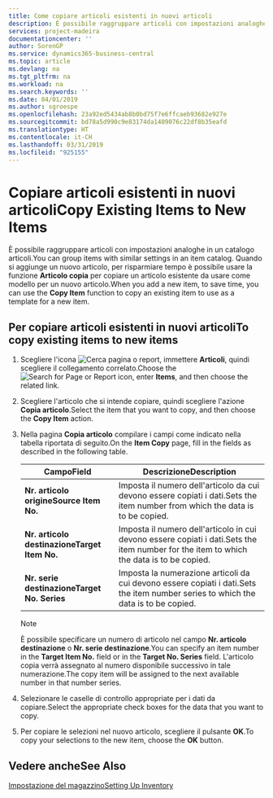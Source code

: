```yaml
---
title: Come copiare articoli esistenti in nuovi articoli
description: È possibile raggruppare articoli con impostazioni analoghe in un catalogo articoli. Quando si aggiunge un nuovo articolo, per risparmiare tempo è possibile usare l'opzione **Articolo copia** per copiare un articolo esistente da usare come modello per un nuovo articolo.
services: project-madeira
documentationcenter: ''
author: SorenGP
ms.service: dynamics365-business-central
ms.topic: article
ms.devlang: na
ms.tgt_pltfrm: na
ms.workload: na
ms.search.keywords: ''
ms.date: 04/01/2019
ms.author: sgroespe
ms.openlocfilehash: 23a92ed5434ab8b0bd75f7e6ffcaeb93682e927e
ms.sourcegitcommit: bd78a5d990c9e83174da1409076c22df8b35eafd
ms.translationtype: HT
ms.contentlocale: it-CH
ms.lasthandoff: 03/31/2019
ms.locfileid: "925155"
---
```

# <a name="copy-existing-items-to-new-items"></a><span data-ttu-id="d207c-104">Copiare articoli esistenti in nuovi articoli</span><span class="sxs-lookup"><span data-stu-id="d207c-104">Copy Existing Items to New Items</span></span>
<span data-ttu-id="d207c-105">È possibile raggruppare articoli con impostazioni analoghe in un catalogo articoli.</span><span class="sxs-lookup"><span data-stu-id="d207c-105">You can group items with similar settings in an item catalog.</span></span> <span data-ttu-id="d207c-106">Quando si aggiunge un nuovo articolo, per risparmiare tempo è possibile usare la funzione **Articolo copia** per copiare un articolo esistente da usare come modello per un nuovo articolo.</span><span class="sxs-lookup"><span data-stu-id="d207c-106">When you add a new item, to save time, you can use the **Copy Item** function to copy an existing item to use as a template for a new item.</span></span>  

## <a name="to-copy-existing-items-to-new-items"></a><span data-ttu-id="d207c-107">Per copiare articoli esistenti in nuovi articoli</span><span class="sxs-lookup"><span data-stu-id="d207c-107">To copy existing items to new items</span></span>  

1.  <span data-ttu-id="d207c-108">Scegliere l'icona ![Cerca pagina o report](../../media/ui-search/search_small.png "Cerca pagina o report"), immettere **Articoli**, quindi scegliere il collegamento correlato.</span><span class="sxs-lookup"><span data-stu-id="d207c-108">Choose the ![Search for Page or Report](../../media/ui-search/search_small.png "Search for Page or Report icon") icon, enter **Items**, and then choose the related link.</span></span>  
2.  <span data-ttu-id="d207c-109">Scegliere l'articolo che si intende copiare, quindi scegliere l'azione **Copia articolo**.</span><span class="sxs-lookup"><span data-stu-id="d207c-109">Select the item that you want to copy, and then choose the **Copy Item** action.</span></span>  
3.  <span data-ttu-id="d207c-110">Nella pagina **Copia articolo** compilare i campi come indicato nella tabella riportata di seguito.</span><span class="sxs-lookup"><span data-stu-id="d207c-110">On the **Item Copy** page, fill in the fields as described in the following table.</span></span>  

    |<span data-ttu-id="d207c-111">Campo</span><span class="sxs-lookup"><span data-stu-id="d207c-111">Field</span></span>|<span data-ttu-id="d207c-112">Descrizione</span><span class="sxs-lookup"><span data-stu-id="d207c-112">Description</span></span>|  
    |---------------------------------|---------------------------------------|  
    |<span data-ttu-id="d207c-113">**Nr. articolo origine**</span><span class="sxs-lookup"><span data-stu-id="d207c-113">**Source Item No.**</span></span>|<span data-ttu-id="d207c-114">Imposta il numero dell'articolo da cui devono essere copiati i dati.</span><span class="sxs-lookup"><span data-stu-id="d207c-114">Sets the item number from which the data is to be copied.</span></span>|  
    |<span data-ttu-id="d207c-115">**Nr. articolo destinazione**</span><span class="sxs-lookup"><span data-stu-id="d207c-115">**Target Item No.**</span></span>|<span data-ttu-id="d207c-116">Imposta il numero dell'articolo in cui devono essere copiati i dati.</span><span class="sxs-lookup"><span data-stu-id="d207c-116">Sets the item number for the item to which the data is to be copied.</span></span>|  
    |<span data-ttu-id="d207c-117">**Nr. serie destinazione**</span><span class="sxs-lookup"><span data-stu-id="d207c-117">**Target No. Series**</span></span>|<span data-ttu-id="d207c-118">Imposta la numerazione articoli da cui devono essere copiati i dati.</span><span class="sxs-lookup"><span data-stu-id="d207c-118">Sets the item number series to which the data is to be copied.</span></span>|  

    > [!NOTE]  
    >  <span data-ttu-id="d207c-119">È possibile specificare un numero di articolo nel campo **Nr. articolo destinazione** o **Nr. serie destinazione**.</span><span class="sxs-lookup"><span data-stu-id="d207c-119">You can specify an item number in the **Target Item No.** field or in the **Target No. Series** field.</span></span> <span data-ttu-id="d207c-120">L'articolo copia verrà assegnato al numero disponibile successivo in tale numerazione.</span><span class="sxs-lookup"><span data-stu-id="d207c-120">The copy item will be assigned to the next available number in that number series.</span></span>  

4.  <span data-ttu-id="d207c-121">Selezionare le caselle di controllo appropriate per i dati da copiare.</span><span class="sxs-lookup"><span data-stu-id="d207c-121">Select the appropriate check boxes for the data that you want to copy.</span></span>  
5.  <span data-ttu-id="d207c-122">Per copiare le selezioni nel nuovo articolo, scegliere il pulsante **OK**.</span><span class="sxs-lookup"><span data-stu-id="d207c-122">To copy your selections to the new item, choose the **OK** button.</span></span>  

## <a name="see-also"></a><span data-ttu-id="d207c-123">Vedere anche</span><span class="sxs-lookup"><span data-stu-id="d207c-123">See Also</span></span>  
[<span data-ttu-id="d207c-124">Impostazione del magazzino</span><span class="sxs-lookup"><span data-stu-id="d207c-124">Setting Up Inventory</span></span>](../../inventory-setup-inventory.md)
